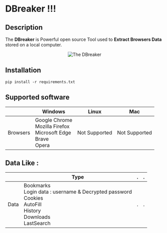 __DBreaker !!!__
==

Description
----
The __DBreaker__ is Powerful open source Tool used to __Extract Browsers Data__ stored on a local computer. 

<p align="center"><img src="https://g.top4top.io/p_2599h18l31.png" alt="The DBreaker"></p>


Installation
----
```
pip install -r requirements.txt
```

Supported software
----

|  | Windows    | Linux  | Mac |
| -- | -- | -- | -- |
| Browsers | Google Chrome<br>Mozilla Firefox<br>Microsoft Edge<br>Brave<br>Opera | Not Supported | Not Supported |

Data Like :
----
|  | Type   |.|.
| -- | -- | -- | -- |
| Data | Bookmarks<br>Login data : username & Decrypted password<br>Cookies<br>AutoFill<br>History<br>Downloads<br>LastSearch|. | .|
